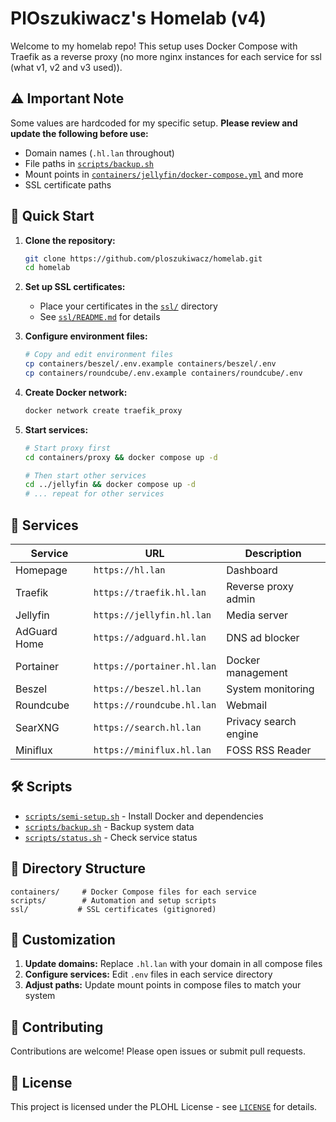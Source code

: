 # PlOszukiwacz's Homelab (v4)

Welcome to my homelab repo! This setup uses Docker Compose with Traefik as a reverse proxy (no more nginx instances for each service for ssl (what v1, v2 and v3 used)).

## ⚠️ Important Note
Some values are hardcoded for my specific setup. **Please review and update the following before use:**
- Domain names (`.hl.lan` throughout)
- File paths in [`scripts/backup.sh`](scripts/backup.sh)
- Mount points in [`containers/jellyfin/docker-compose.yml`](containers/jellyfin/docker-compose.yml) and more
- SSL certificate paths

## 🚀 Quick Start

1. **Clone the repository:**
   ```bash
   git clone https://github.com/ploszukiwacz/homelab.git
   cd homelab
   ```

2. **Set up SSL certificates:**
   - Place your certificates in the [`ssl/`](ssl/) directory
   - See [`ssl/README.md`](ssl/README.md) for details

3. **Configure environment files:**
   ```bash
   # Copy and edit environment files
   cp containers/beszel/.env.example containers/beszel/.env
   cp containers/roundcube/.env.example containers/roundcube/.env
   ```

4. **Create Docker network:**
   ```bash
   docker network create traefik_proxy
   ```

5. **Start services:**
   ```bash
   # Start proxy first
   cd containers/proxy && docker compose up -d
   
   # Then start other services
   cd ../jellyfin && docker compose up -d
   # ... repeat for other services
   ```

## 📁 Services

| Service | URL | Description |
|---------|-----|-------------|
| Homepage | `https://hl.lan` | Dashboard |
| Traefik | `https://traefik.hl.lan` | Reverse proxy admin |
| Jellyfin | `https://jellyfin.hl.lan` | Media server |
| AdGuard Home | `https://adguard.hl.lan` | DNS ad blocker |
| Portainer | `https://portainer.hl.lan` | Docker management |
| Beszel | `https://beszel.hl.lan` | System monitoring |
| Roundcube | `https://roundcube.hl.lan` | Webmail |
| SearXNG | `https://search.hl.lan` | Privacy search engine |
| Miniflux| `https://miniflux.hl.lan` | FOSS RSS Reader |

## 🛠️ Scripts

- [`scripts/semi-setup.sh`](scripts/semi-setup.sh) - Install Docker and dependencies
- [`scripts/backup.sh`](scripts/backup.sh) - Backup system data
- [`scripts/status.sh`](scripts/status.sh) - Check service status

## 📂 Directory Structure

```
containers/     # Docker Compose files for each service
scripts/        # Automation and setup scripts
ssl/           # SSL certificates (gitignored)
```

## 🔧 Customization

1. **Update domains:** Replace `.hl.lan` with your domain in all compose files
2. **Configure services:** Edit `.env` files in each service directory
3. **Adjust paths:** Update mount points in compose files to match your system

## 🤝 Contributing

Contributions are welcome! Please open issues or submit pull requests.

## 📄 License

This project is licensed under the PLOHL License - see [`LICENSE`](LICENSE) for details.